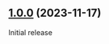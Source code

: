 ## [1.0.0](https://github.com/zabbix/python-zabbix-utils/tree/tag/v1.0.0) (2023-11-17)

Initial release
